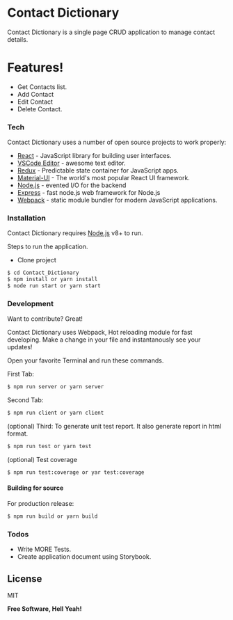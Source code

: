 # Contact Dictionary

Contact Dictionary is a single page CRUD application to manage contact details.

# Features!

  - Get Contacts list.
  - Add Contact
  - Edit Contact
  - Delete Contact.

### Tech

Contact Dictionary uses a number of open source projects to work properly:

* [React](https://reactjs.org/) - JavaScript library for building user interfaces.
* [VSCode Editor](https://code.visualstudio.com/) - awesome text editor.
* [Redux](https://redux.js.org/) - Predictable state container for JavaScript apps.
* [Material-UI](https://material-ui.com/) - The world's most popular React UI framework.
* [Node.js](https://nodejs.org/en/) - evented I/O for the backend
* [Express](https://expressjs.com/) - fast node.js web framework for Node.js
* [Webpack](https://webpack.js.org/) - static module bundler for modern JavaScript applications.

### Installation

Contact Dictionary requires [Node.js](https://nodejs.org/en/) v8+ to run.

Steps to run the application.
 - Clone project
```sh
$ cd Contact_Dictionary
$ npm install or yarn install
$ node run start or yarn start
```

### Development

Want to contribute? Great!

Contact Dictionary uses Webpack, Hot reloading module for fast developing.
Make a change in your file and instantanously see your updates!

Open your favorite Terminal and run these commands.

First Tab:
```sh
$ npm run server or yarn server
```

Second Tab:
```sh
$ npm run client or yarn client
```

(optional) Third: To generate unit test report. It also generate report in html format.
```sh
$ npm run test or yarn test
```

(optional) Test coverage
```sh
$ npm run test:coverage or yar test:coverage
```

#### Building for source
For production release:
```sh
$ npm run build or yarn build
```

### Todos

 - Write MORE Tests.
 - Create application document using Storybook.

License
----

MIT


**Free Software, Hell Yeah!**
